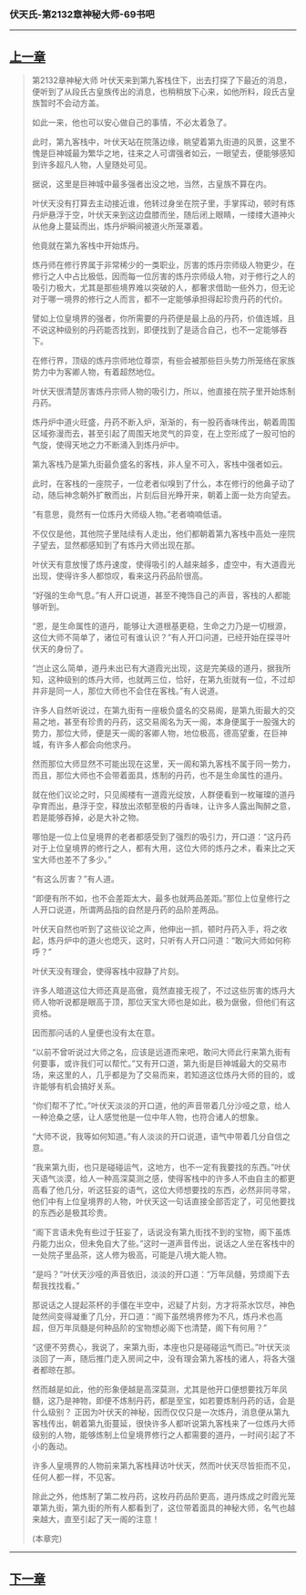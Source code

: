 ### 伏天氏-第2132章神秘大师-69书吧

--------
[上一章](./ef551c7396f1af219040213c9c032d21.md)
--------


>
>
>
>第2132章神秘大师
>叶伏天来到第九客栈住下，出去打探了下最近的消息，便听到了从段氏古皇族传出的消息，也稍稍放下心来，如他所料，段氏古皇族暂时不会动方盖。
>
>如此一来，他也可以安心做自己的事情，不必太着急了。
>
>此时，第九客栈中，叶伏天站在院落边缘，眺望着第九街道的风景，这里不愧是巨神城最为繁华之地，往来之人可谓强者如云，一眼望去，便能够感知到许多超凡人物，人皇随处可见。
>
>据说，这里是巨神城中最多强者出没之地，当然，古皇族不算在内。
>
>叶伏天没有打算去主动接近谁，他转过身坐在院子里，手掌挥动，顿时有炼丹炉悬浮于空，叶伏天来到这边盘膝而坐，随后闭上眼睛，一缕缕大道神火从他身上蔓延而出，炼丹炉瞬间被道火所笼罩着。
>
>他竟就在第九客栈中开始炼丹。
>
>炼丹师在修行界属于非常稀少的一类职业，厉害的炼丹宗师级人物更少，在修行之人中占比极低，因而每一位厉害的炼丹宗师级人物，对于修行之人的吸引力极大，尤其是那些境界难以突破的人，都奢求借助一些外力，但无论对于哪一境界的修行之人而言，都不一定能够承担得起珍贵丹药的代价。
>
>譬如上位皇境界的强者，你所需要的丹药便是最上品的丹药，价值连城，且不说这种级别的丹药能否找到，即便找到了是适合自己，也不一定能够吞下。
>
>在修行界，顶级的炼丹宗师地位尊崇，有些会被那些巨头势力所笼络在家族势力中为客卿人物，有着超然地位。
>
>叶伏天很清楚厉害炼丹宗师人物的吸引力，所以，他直接在院子里开始炼制丹药。
>
>炼丹炉中道火旺盛，丹药不断入炉，渐渐的，有一股药香味传出，朝着周围区域弥漫而去，甚至引起了周围天地灵气的异变，在上空形成了一股可怕的气旋，使得天地之力不断涌入到炼丹炉中。
>
>第九客栈乃是第九街最负盛名的客栈，非人皇不可入，客栈中强者如云。
>
>此时，在客栈的一座院子，一位老者似嗅到了什么，本在修行的他鼻子动了动，随后神念朝外扩散而出，片刻后目光睁开来，朝着上面一处方向望去。
>
>“有意思，竟然有一位炼丹大师级人物。”老者喃喃低语。
>
>不仅仅是他，其他院子里陆续有人走出，他们都朝着第九客栈中高处一座院子望去，显然都感知到了有炼丹大师出现在那。
>
>叶伏天有意放慢了炼丹速度，使得吸引的人越来越多，虚空中，有大道霞光出现，使得许多人都惊叹，看来这丹药品阶很高。
>
>“好强的生命气息。”有人开口说道，甚至不掩饰自己的声音，客栈的人都能够听到。
>
>“恩，是生命属性的道丹，能够让大道根基更稳，生命之力乃是一切根源，这位大师不简单了，诸位可有谁认识？”有人开口问道，已经开始在探寻叶伏天的身份了。
>
>“岂止这么简单，道丹未出已有大道霞光出现，这是完美级的道丹，据我所知，这种级别的炼丹大师，也就两三位，恰好，在第九街就有一位，不过却并非是同一人，那位大师也不会住在客栈。”有人说道。
>
>许多人自然听说过，在第九街有一座极负盛名的交易阁，是第九街最大的交易之地，甚至有珍贵的丹药，这交易阁名为天一阁，本身便属于一股强大的势力，那位大师，便是天一阁的客卿人物，地位极高，德高望重，在巨神城，有许多人都会向他求丹。
>
>然而那位大师显然不可能出现在这里，天一阁和第九客栈不属于同一势力，而且，那位大师也不会带着面具，炼制的丹药，也不是生命属性的道丹。
>
>就在他们议论之时，只见阁楼有一道霞光绽放，人群便看到一枚璀璨的道丹孕育而出，悬浮于空，释放出浓郁至极的丹香味，让许多人露出陶醉之意，若是能够吞掉，必是大补之物。
>
>哪怕是一位上位皇境界的老者都感受到了强烈的吸引力，开口道：“这丹药对于上位皇境界的修行之人，都有大用，这位大师的炼丹之术，看来比之天宝大师也差不了多少。”
>
>“有这么厉害？”有人道。
>
>“即便有所不如，也不会差距太大，最多也就两品差距。”那位上位皇修行之人开口说道，所谓两品指的自然是丹药的品阶差两品。
>
>叶伏天自然也听到了这些议论之声，他伸出一抓，顿时丹药入手，将之收起，炼丹炉中的道火也熄灭，这时，只听有人开口问道：“敢问大师如何称呼？”
>
>叶伏天没有理会，使得客栈中寂静了片刻。
>
>许多人暗道这位大师还真是高傲，竟然直接无视了，不过这些厉害的炼丹大师人物听说都是眼高于顶，那位天宝大师也是如此，极为倨傲，但他们有这资格。
>
>因而那问话的人皇便也没有太在意。
>
>“以前不曾听说过大师之名，应该是远道而来吧，敢问大师此行来第九街有何要事，或许我们可以帮忙。”又有开口道，第九街是巨神城最大的交易市场，来这里的人，几乎都是为了交易而来，若知道这位炼丹大师的目的，或许能够有机会搞好关系。
>
>“你们帮不了忙。”叶伏天淡淡的开口道，他的声音带着几分沙哑之意，给人一种沧桑之感，让人感觉他是一位中年人物，也符合诸人的想象。
>
>“大师不说，我等如何知道。”有人淡淡的开口说道，语气中带着几分自信之意。
>
>“我来第九街，也只是碰碰运气，这地方，也不一定有我要找的东西。”叶伏天语气淡漠，给人一种高深莫测之感，使得客栈中的许多人不由自主的都更高看了他几分，听这狂妄的语气，这位大师想要找的东西，必然非同寻常，他们中有上位皇境界的人物，叶伏天这一句话直接全部否定了，可见他要找的东西必是极其珍贵。
>
>“阁下言语未免有些过于狂妄了，话说没有第九街找不到的宝物，阁下虽炼丹能力出众，但未免自大了些。”这时一道声音传出，说话之人坐在客栈中的一处院子里品茶，这人修为极高，可能是八境大能人物。
>
>“是吗？”叶伏天沙哑的声音依旧，淡淡的开口道：“万年凤髓，劳烦阁下去帮我找找看。”
>
>那说话之人提起茶杯的手僵在半空中，迟疑了片刻，方才将茶水饮尽，神色陡然间变得凝重了几分，开口道：“阁下虽然境界修为不凡，炼丹术也高超，但万年凤髓是何种品阶的宝物想必阁下也清楚，阁下有何用？”
>
>“这便不劳费心，我说了，来第九街，本座也只是碰碰运气而已。”叶伏天淡淡回了一声，随后推门走入房间之中，没有理会第九客栈的诸人，将各大强者都晾在那。
>
>然而越是如此，他的形象便越是高深莫测，尤其是他开口便想要找万年凤髓，这乃是神物，即便不炼制丹药，都是至宝，如若要炼制丹药的话，会是什么级别？
>正因为叶伏天的神秘，因而仅仅只是一次炼丹，消息便从第九客栈传出，朝着第九街蔓延，很快许多人都听说第九客栈来了一位炼丹大师级别的人物，能够炼制上位皇境界修行之人都需要的道丹，一时间引起了不小的轰动。
>
>许多人皇境界的人物前来第九客栈拜访叶伏天，然而叶伏天尽皆拒而不见，任何人都一样，不见客。
>
>除此之外，他炼制了第二枚丹药，这枚丹药品阶更高，道丹炼成之时霞光笼罩第九街，第九街的所有人都看到了，这位带着面具的神秘大师，名气也越来越大，直至引起了天一阁的注意！
>
>(本章完)
>
>

--------
[下一章](./25d43b91572ea5688b1125dc1ce70f01.md)
--------

